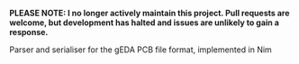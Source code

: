 **PLEASE NOTE: I no longer actively maintain this project. Pull requests are welcome, but development has halted and issues are unlikely to gain a response.**

Parser and serialiser for the gEDA PCB file format, implemented in Nim
